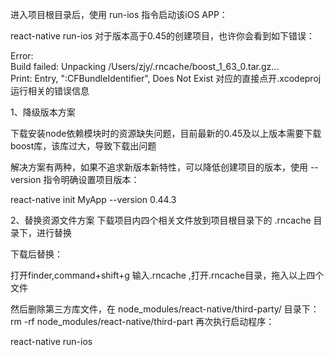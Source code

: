 进入项目根目录后，使用 run-ios 指令启动该iOS APP：

react-native run-ios 
对于版本高于0.45的创建项目，也许你会看到如下错误：

Error:   
Build failed: 
Unpacking /Users/zjy/.rncache/boost_1_63_0.tar.gz...  
Print: Entry, ":CFBundleIdentifier", Does Not Exist 
对应的直接点开.xcodeproj 运行相关的错误信息 

1、降级版本方案

下载安装node依赖模块时的资源缺失问题，目前最新的0.45及以上版本需要下载boost库，该库过大，导致下载出问题

解决方案有两种，如果不追求新版本新特性，可以降低创建项目的版本，使用 --version 指令明确设置项目版本：

react-native init MyApp --version 0.44.3 

2、替换资源文件方案
下载项目内四个相关文件放到项目根目录下的 .rncache 目录下，进行替换

下载后替换：

打开finder,command+shift+g 输入.rncache ,打开.rncache目录，拖入以上四个文件

然后删除第三方库文件，在 node_modules/react-native/third-party/ 目录下：
rm -rf node_modules/react-native/third-part 
再次执行启动程序：

react-native run-ios 
